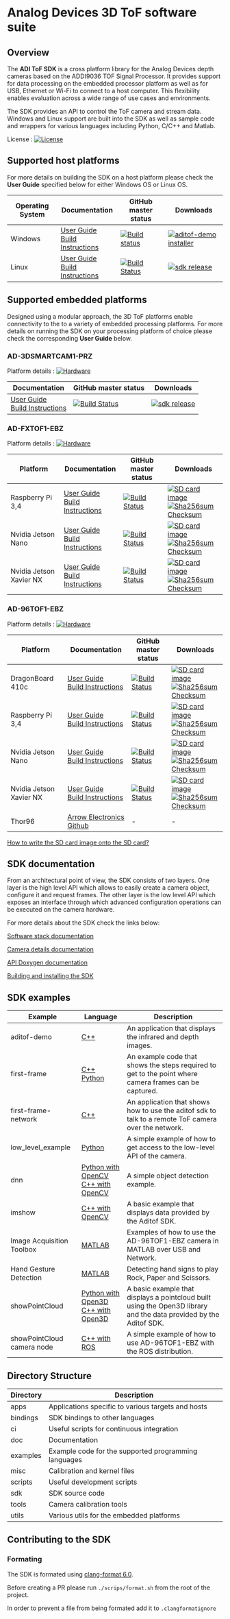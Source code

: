 # Analog Devices 3D ToF software suite 

## Overview
The **ADI ToF SDK** is a cross platform library for the Analog Devices depth cameras based on the ADDI9036 TOF Signal Processor. It provides support for data processing on the embedded processor platform as well as for USB, Ethernet or Wi-Fi to connect to a host computer. This flexibility enables evaluation across a wide range of use cases and environments.

The SDK provides an API to control the ToF camera and stream data. Windows and Linux support are built into the SDK as well as sample code and wrappers for various languages including Python, C/C++ and Matlab.

License : [![License](https://img.shields.io/badge/license-BSD_3-blue.svg)](https://github.com/analogdevicesinc/aditof_sdk/blob/master/LICENSE)

## Supported host platforms

For more details on building the SDK on a host platform please check the **User Guide** specified below for either Windows OS or Linux OS.

| Operating System | Documentation | GitHub master status | Downloads |
| --------- | ----------- | ----------- | ----------- |
| Windows | [User Guide](https://wiki.analog.com/resources/eval/user-guides/ad-96tof1-ebz/ug_windows) <br> [Build Instructions](doc/windows/build_instructions.md) | [![Build status](https://dev.azure.com/AnalogDevices/3DToF/_apis/build/status/analogdevicesinc.aditof_sdk?branchName=master)](https://dev.azure.com/AnalogDevices/3DToF/_build?view=runs&branchFilter=262) | [![aditof-demo installer](https://img.shields.io/badge/release-aditof_demo_installer-blue.svg)](https://github.com/analogdevicesinc/aditof_sdk/releases/latest) |
| Linux | [User Guide](https://wiki.analog.com/resources/eval/user-guides/ad-96tof1-ebz/ug_linux) <br> [Build Instructions](doc/linux/build_instructions.md) | [![Build Status](https://dev.azure.com/AnalogDevices/3DToF/_apis/build/status/analogdevicesinc.aditof_sdk?branchName=master)](https://dev.azure.com/AnalogDevices/3DToF/_build?view=runs&branchFilter=262) | [![sdk release](https://img.shields.io/badge/release-sdk-blue.svg)](https://github.com/analogdevicesinc/aditof_sdk/releases/latest) |

## Supported embedded platforms

Designed using a modular approach, the 3D ToF platforms enable connectivity to the to a variety of embedded processing platforms. For more details on running the SDK on your processing platform of choice please check the corresponding **User Guide** below.

### AD-3DSMARTCAM1-PRZ
Platform details : [![Hardware](https://img.shields.io/badge/hardware-wiki-green.svg)](https://https://wiki.analog.com/resources/eval/user-guides/ad-3dsmartcam1-prz)

| Documentation | GitHub master status | Downloads |
| ------------- | ----------- | ----------- |
| [User Guide](https://wiki.analog.com/resources/eval/user-guides/ad-3dsmartcam1-prz?rev=1637140560#getting_your_system_up_and_running) <br> [Build Instructions](doc/3dsmartcam1/build_instructions.md) | [![Build Status](https://dev.azure.com/AnalogDevices/3DToF/_apis/build/status/analogdevicesinc.aditof_sdk?branchName=master)](https://dev.azure.com/AnalogDevices/3DToF/_build?view=runs&branchFilter=262) |  [![sdk release](https://img.shields.io/badge/release-sdk-blue.svg)](https://github.com/analogdevicesinc/aditof_sdk/releases/latest) 

### AD-FXTOF1-EBZ
Platform details : [![Hardware](https://img.shields.io/badge/hardware-wiki-green.svg)](https://wiki.analog.com/resources/eval/user-guides/ad-fxtof1-ebz)

| Platform | Documentation | GitHub master status | Downloads |
| --------- | ------------- | ----------- | ----------- |
| Raspberry Pi 3,4 | [User Guide](https://wiki.analog.com/resources/eval/user-guides/ad-fxtof1-ebz/ug_rpi) <br> [Build Instructions](doc/raspberrypi3/build_instructions.md) | [![Build Status](https://dev.azure.com/AnalogDevices/3DToF/_apis/build/status/analogdevicesinc.aditof_sdk?branchName=master)](https://dev.azure.com/AnalogDevices/3DToF/_build?view=runs&branchFilter=262) | [![SD card image](https://img.shields.io/badge/release-latest_sd_card_image-blue.svg)](https://swdownloads.analog.com/cse/aditof/raspberrypi-fxtof1-latest-image.tar.xz) <br> [![Sha256sum Checksum](https://img.shields.io/badge/sha256sum-yellow.svg)](https://swdownloads.analog.com/cse/aditof/raspberrypi-fxtof1-latest-image-Sha256sum.txt) 
| Nvidia Jetson Nano | [User Guide](https://wiki.analog.com/resources/eval/user-guides/ad-fxtof1-ebz/ug_jetson) <br> [Build Instructions](doc/jetson/build_instructions.md) | [![Build Status](https://dev.azure.com/AnalogDevices/3DToF/_apis/build/status/analogdevicesinc.aditof_sdk?branchName=master)](https://dev.azure.com/AnalogDevices/3DToF/_build?view=runs&branchFilter=262) | [![SD card image](https://img.shields.io/badge/release-latest_sd_card_image-blue.svg)](https://swdownloads.analog.com/cse/aditof/jetson_nano-fxtof1-latest-image.tar.xz) <br> [![Sha256sum Checksum](https://img.shields.io/badge/sha256sum-yellow.svg)](https://swdownloads.analog.com/cse/aditof/jetson_nano-fxtof1-latest-image-Sha256sum.txt) 
| Nvidia Jetson Xavier NX | [User Guide](https://wiki.analog.com/resources/eval/user-guides/ad-fxtof1-ebz/ug_xavier_nx) <br> [Build Instructions](doc/xavier-nx/build_instructions.md) | [![Build Status](https://dev.azure.com/AnalogDevices/3DToF/_apis/build/status/analogdevicesinc.aditof_sdk?branchName=master)](https://dev.azure.com/AnalogDevices/3DToF/_build?view=runs&branchFilter=262) | [![SD card image](https://img.shields.io/badge/release-latest_sd_card_image-blue.svg)](https://swdownloads.analog.com/cse/aditof/xavier_nx-fxtof1-latest-image.tar.xz) <br> [![Sha256sum Checksum](https://img.shields.io/badge/sha256sum-yellow.svg)](https://swdownloads.analog.com/cse/aditof/xavier_nx-fxtof1-latest-image-sha256.txt)

### AD-96TOF1-EBZ
Platform details : [![Hardware](https://img.shields.io/badge/hardware-wiki-green.svg)](https://wiki.analog.com/resources/eval/user-guides/ad-96tof1-ebz)

| Platform | Documentation | GitHub master status | Downloads |
| --------- | ------------- | ----------- | ----------- |
| DragonBoard 410c | [User Guide](https://wiki.analog.com/resources/eval/user-guides/ad-96tof1-ebz/ug_db410c) <br> [Build Instructions](doc/dragonboard410c/build_instructions.md) | [![Build Status](https://dev.azure.com/AnalogDevices/3DToF/_apis/build/status/analogdevicesinc.aditof_sdk?branchName=master)](https://dev.azure.com/AnalogDevices/3DToF/_build?view=runs&branchFilter=262) | [![SD card image](https://img.shields.io/badge/release-latest_sd_card_image-blue.svg)](https://swdownloads.analog.com/cse/aditof/dragonboard410c-latest-image.tar.xz) <br> [![Sha256sum Checksum](https://img.shields.io/badge/sha256sum-yellow.svg)](https://swdownloads.analog.com/cse/aditof/dragonboard410c-latest-image-Sha256sum.txt) |
| Raspberry Pi 3,4 | [User Guide](https://wiki.analog.com/resources/eval/user-guides/ad-96tof1-ebz/ug_rpi) <br> [Build Instructions](doc/raspberrypi3/build_instructions.md) | [![Build Status](https://dev.azure.com/AnalogDevices/3DToF/_apis/build/status/analogdevicesinc.aditof_sdk?branchName=master)](https://dev.azure.com/AnalogDevices/3DToF/_build?view=runs&branchFilter=262) | [![SD card image](https://img.shields.io/badge/release-latest_sd_card_image-blue.svg)](https://swdownloads.analog.com/cse/aditof/raspberrypi-latest-image.tar.xz) <br> [![Sha256sum Checksum](https://img.shields.io/badge/sha256sum-yellow.svg)](https://swdownloads.analog.com/cse/aditof/raspberrypi-latest-image-Sha256sum.txt) 
| Nvidia Jetson Nano | [User Guide](https://wiki.analog.com/resources/eval/user-guides/ad-96tof1-ebz/ug_jetson) <br> [Build Instructions](doc/jetson/build_instructions.md) | [![Build Status](https://dev.azure.com/AnalogDevices/3DToF/_apis/build/status/analogdevicesinc.aditof_sdk?branchName=master)](https://dev.azure.com/AnalogDevices/3DToF/_build?view=runs&branchFilter=262) | [![SD card image](https://img.shields.io/badge/release-latest_sd_card_image-blue.svg)](https://swdownloads.analog.com/cse/aditof/jetson_nano-latest-image.tar.xz) <br> [![Sha256sum Checksum](https://img.shields.io/badge/sha256sum-yellow.svg)](https://swdownloads.analog.com/cse/aditof/jetson_nano-latest-image-Sha256sum.txt) 
| Nvidia Jetson Xavier NX | [User Guide](https://wiki.analog.com/resources/eval/user-guides/ad-96tof1-ebz/ug_xavier_nx) <br> [Build Instructions](doc/xavier-nx/build_instructions.md) | [![Build Status](https://dev.azure.com/AnalogDevices/3DToF/_apis/build/status/analogdevicesinc.aditof_sdk?branchName=master)](https://dev.azure.com/AnalogDevices/3DToF/_build?view=runs&branchFilter=262) | [![SD card image](https://img.shields.io/badge/release-latest_sd_card_image-blue.svg)](https://swdownloads.analog.com/cse/aditof/jetson_xavier_nx-latest-image.tar.xz) <br> [![Sha256sum Checksum](https://img.shields.io/badge/sha256sum-yellow.svg)](https://swdownloads.analog.com/cse/aditof/jetson_xavier_nx-latest-image-Sha256sum.txt) 
| Thor96 | [Arrow Electronics Github](https://github.com/ArrowElectronics/aditof_sdk#supported-embedded-platforms) | - | - |

[How to write the SD card image onto the SD card?](doc/sdcard_burn.md)

## SDK documentation

From an architectural point of view, the SDK consists of two layers. One layer is the high level API which allows to easily create a camera object, configure it and request frames. The other layer is the low level API which exposes an interface through which advanced configuration operations can be executed on the camera hardware.

For more details about the SDK check the links below:

[Software stack documentation](https://github.com/analogdevicesinc/aditof_sdk/blob/master/sdk/readme.md)

[Camera details documentation](https://github.com/analogdevicesinc/aditof_sdk/blob/master/sdk/src/cameras/readme.md)

[API Doxygen documentation](https://analogdevicesinc.github.io/aditof_sdk/)

[Building and installing the SDK](https://github.com/analogdevicesinc/aditof_sdk/tree/master/cmake/)

## SDK examples
| Example | Language | Description |
| --------- | ------------- | ----------- |
| aditof-demo | <a href="https://github.com/analogdevicesinc/aditof_sdk/tree/master/examples/aditof-demo"> C++ </a> | An application that displays the infrared and depth images. |
| first-frame | <a href="https://github.com/analogdevicesinc/aditof_sdk/tree/master/examples/first-frame"> C++ </a> <br> <a href="https://github.com/analogdevicesinc/aditof_sdk/tree/master/bindings/python/examples/first_frame"> Python </a> | An example code that shows the steps required to get to the point where camera frames can be captured. |
| first-frame-network | <a href="https://github.com/analogdevicesinc/aditof_sdk/tree/master/examples/first-frame-network"> C++ </a> | An application that shows how to use the aditof sdk to talk to a remote ToF camera over the network. |
| low_level_example | <a href="https://github.com/analogdevicesinc/aditof_sdk/tree/master/bindings/python/examples/low_level_example"> Python</a> | A simple example of how to get access to the low-level API of the camera. |
| dnn | <a href="https://github.com/analogdevicesinc/aditof_sdk/tree/master/bindings/python/examples/dnn"> Python with OpenCV</a> <br> <a href="https://github.com/analogdevicesinc/aditof_sdk/tree/master/bindings/opencv/dnn"> C++ with OpenCV </a> | A simple object detection example. |
| imshow | <a href="https://github.com/analogdevicesinc/aditof_sdk/tree/master/bindings/opencv/imshow"> C++ with OpenCV </a> | A basic example that displays data provided by the Aditof SDK. |
| Image Acquisition Toolbox | <a href="https://github.com/analogdevicesinc/aditof_sdk/tree/master/bindings/matlab"> MATLAB </a> | Examples of how to use the AD-96TOF1-EBZ camera in MATLAB over USB and Network. |
| Hand Gesture Detection | <a href="https://github.com/mathworks/MATLAB-Demo-ADI-ToF"> MATLAB </a> | Detecting hand signs to play Rock, Paper and Scissors. |
| showPointCloud | <a href="https://github.com/analogdevicesinc/aditof_sdk/tree/master/bindings/python/examples/showPointCloud"> Python with Open3D </a> <br> <a href="https://github.com/analogdevicesinc/aditof_sdk/tree/master/bindings/open3D/showPointCloud"> C++ with Open3D </a> | A basic example that displays a pointcloud built using the Open3D library and the data provided by the Aditof SDK. |
| showPointCloud <br> camera node | <a href="https://github.com/analogdevicesinc/aditof_sdk/tree/master/bindings/ros"> C++ with ROS </a> | A simple example of how to use AD-96TOF1-EBZ with the ROS distribution. |

## Directory Structure
| Directory | Description |
| --------- | ----------- |
| apps | Applications specific to various targets and hosts |
| bindings | SDK bindings to other languages |
| ci | Useful scripts for continuous integration |
| doc | Documentation |
| examples | Example code for the supported programming languages |
| misc | Calibration and kernel files |
| scripts | Useful development scripts |
| sdk | SDK source code |
| tools | Camera calibration tools |
| utils | Various utils for the embedded platforms |

## Contributing to the SDK

### Formating

The SDK is formated using <a href="https://packages.ubuntu.com/search?keywords=clang-format-6.0">clang-format 6.0</a>.

Before creating a PR please run `./scrips/format.sh` from the root of the project.

In order to prevent a file from being formated add it to `.clangformatignore`
